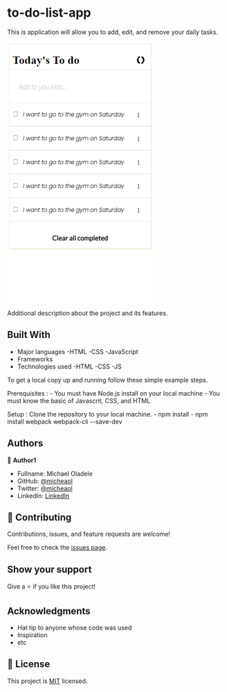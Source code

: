 # to-do-list-app

This is application will allow you to add, edit, and remove your daily tasks.

![alt text](https://github.com/micheaol/to-do-list-app/blob/to-do-tasks/src/img.PNG)


Additional description about the project and its features.

## Built With

- Major languages
    -HTML
    -CSS
    -JavaScript
- Frameworks
- Technologies used
    -HTML
    -CSS
    -JS

To get a local copy up and running follow these simple example steps.

Prerequisites : - You must have Node.js install on your local machine
                - You must know the basic of Javascrit, CSS, and HTML
                
Setup : Clone the repository to your local machine.
      - npm install
      - npm install webpack webpack-cli --save-dev


## Authors

👤 **Author1**

- Fullname: Michael Oladele
- GitHub: [@micheaol](https://github.com/micheaol)
- Twitter: [@micheaol](https://twitter.com/micheaol)
- LinkedIn: [LinkedIn](https://linkedin.com/in/micheaol)


## 🤝 Contributing

Contributions, issues, and feature requests are welcome!

Feel free to check the [issues page](../../issues/).

## Show your support

Give a ⭐️ if you like this project!

## Acknowledgments

- Hat tip to anyone whose code was used
- Inspiration
- etc

## 📝 License

This project is [MIT](./MIT.md) licensed.
